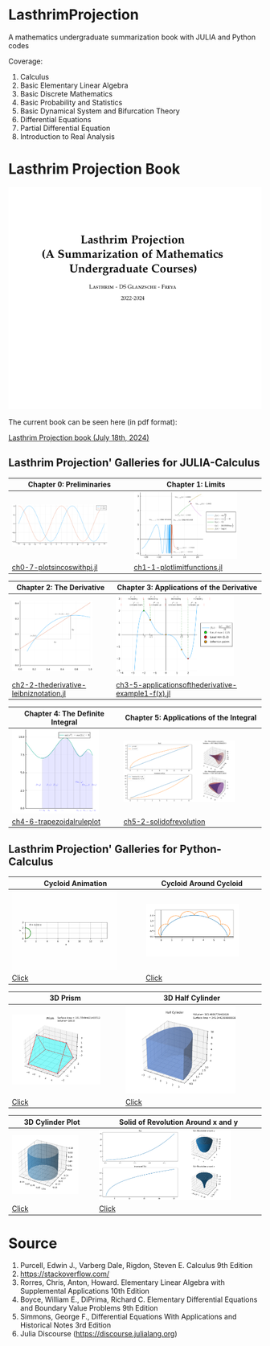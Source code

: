 # LasthrimProjection
A mathematics undergraduate summarization book with JULIA and Python codes

Coverage:
1. Calculus
2. Basic Elementary Linear Algebra
3. Basic Discrete Mathematics
4. Basic Probability and Statistics
5. Basic Dynamical System and Bifurcation Theory
6. Differential Equations
7. Partial Differential Equation
8. Introduction to Real Analysis

# Lasthrim Projection Book

![Lasthrim Projection book cover](cover.png)

The current book can be seen here (in pdf format):

<a href="https://drive.google.com/file/d/1fYiJW_Nk3Mfb3WUaOPGrzcCzXxl-t0i0/view?usp=sharing">Lasthrim Projection book (July 18th, 2024)</a> 

## Lasthrim Projection' Galleries for JULIA-Calculus

| Chapter 0: Preliminaries | Chapter 1: Limits | 
| ------------- | ------------- | 
| <img src="https://github.com/glanzkaiser/LasthrimProjection/blob/main/Source%20Codes/JULIA/Calculus/images/LPcalculus-0.png" width="83%"> | <img src="https://github.com/glanzkaiser/LasthrimProjection/blob/main/Source%20Codes/JULIA/Calculus/images/LPcalculus-1.png" width="83%"> | 
| <a href="https://github.com/glanzkaiser/LasthrimProjection/blob/main/Source%20Codes/JULIA/Calculus/ch0-7-plotsincoswithpi.jl">ch0-7-plotsincoswithpi.jl</a> | <a href="https://github.com/glanzkaiser/LasthrimProjection/blob/main/Source%20Codes/JULIA/Calculus/ch1-1-plotlimitfunctions.jl">ch1-1-plotlimitfunctions.jl</a> | 

| Chapter 2: The Derivative | Chapter 3: Applications of the Derivative | 
| ------------- | ------------- | 
| <img src="https://github.com/glanzkaiser/LasthrimProjection/blob/main/Source%20Codes/JULIA/Calculus/images/LPcalculus-2.png" width="83%"> | <img src="https://github.com/glanzkaiser/LasthrimProjection/blob/main/Source%20Codes/JULIA/Calculus/images/LPcalculus-3.png" width="83%"> | 
| <a href="https://github.com/glanzkaiser/LasthrimProjection/blob/main/Source%20Codes/JULIA/Calculus/ch2-2-thederivative-leibniznotation.jl">ch2-2-thederivative-leibniznotation.jl</a> | <a href="https://github.com/glanzkaiser/LasthrimProjection/blob/main/Source%20Codes/JULIA/Calculus/ch3-5-applicationsofthederivative-example1-f(x).jl">ch3-5-applicationsofthederivative-example1-f(x).jl</a> | 

| Chapter 4: The Definite Integral | Chapter 5: Applications of the Integral | 
| ------------- | ------------- | 
| <img src="https://github.com/glanzkaiser/LasthrimProjection/blob/main/Source%20Codes/JULIA/Calculus/images/LPcalculus-4.png" width="83%"> | <img src="https://github.com/glanzkaiser/LasthrimProjection/blob/main/Source%20Codes/JULIA/Calculus/images/LPcalculus-5.png" width="83%"> | 
| <a href="https://github.com/glanzkaiser/LasthrimProjection/blob/main/Source%20Codes/JULIA/Calculus/ch4-6-thedefiniteintegral-numericalintegral-trapezoidalruleplot.jl">ch4-6-trapezoidalruleplot</a> | <a href="https://github.com/glanzkaiser/LasthrimProjection/blob/main/Source%20Codes/JULIA/Calculus/ch5-2-applicationsoftheintegral-problemno19.jl">ch5-2-solidofrevolution</a> | 

## Lasthrim Projection' Galleries for Python-Calculus

| Cycloid Animation | Cycloid Around Cycloid | 
| ------------- | ------------- | 
| <img src="https://github.com/glanzkaiser/LasthrimProjection/blob/main/Source%20Codes/Python/Calculus/images/cycloid_ArtistAnimation.gif" width="83%"> | <img src="https://github.com/glanzkaiser/LasthrimProjection/blob/main/Source%20Codes/Python/Calculus/images/cycloidplot-aroundcycloid.png" width="83%"> | 
| <a href="https://github.com/glanzkaiser/LasthrimProjection/blob/main/Source%20Codes/Python/Calculus/cycloidanimation-creategif.py">Click</a> | <a href="https://github.com/glanzkaiser/LasthrimProjection/blob/main/Source%20Codes/Python/Calculus/cycloidplot-aroundcycloid.py">Click</a> | 

| 3D Prism | 3D Half Cylinder | 
| ------------- | ------------- | 
| <img src="https://github.com/glanzkaiser/LasthrimProjection/blob/main/Source%20Codes/Python/Calculus/images/ch5-5-applicationsoftheintegral-problemno9-3dprism.png" width="83%"> | <img src="https://github.com/glanzkaiser/LasthrimProjection/blob/main/Source%20Codes/Python/Calculus/images/ch5-5-applicationsoftheintegral-problemno12-3dhalfcylinder.png" width="83%">  | 
| <a href="https://github.com/glanzkaiser/LasthrimProjection/blob/main/Source%20Codes/Python/Calculus/ch5-5-applicationsoftheintegral-problemno9-3dprism.py">Click</a> | <a href="https://github.com/glanzkaiser/LasthrimProjection/blob/main/Source%20Codes/Python/Calculus/ch5-5-applicationsoftheintegral-problemno12-3dhalfcylinder.py">Click</a> | 

| 3D Cylinder Plot | Solid of Revolution Around x and y | 
| ------------- | ------------- | 
| <img src="https://github.com/glanzkaiser/LasthrimProjection/blob/main/Source%20Codes/Python/Calculus/images/ch5-2-applicationsoftheintegrals-cylindernumpy.png" width="83%"> | <img src="https://github.com/glanzkaiser/LasthrimProjection/blob/main/Source%20Codes/Python/Calculus/images/ch5-2-applicationsoftheintegrals-solidofrevolution6comparingxy.png" width="83%">  | 
| <a href="https://github.com/glanzkaiser/LasthrimProjection/blob/main/Source%20Codes/Python/Calculus/ch5-2-applicationsoftheintegrals-cylindernumpy.py">Click</a> | <a href="https://github.com/glanzkaiser/LasthrimProjection/blob/main/Source%20Codes/Python/Calculus/ch5-2-applicationsoftheintegrals-solidofrevolution6comparingxy.py">Click</a> | 


# Source

1. Purcell, Edwin J., Varberg Dale, Rigdon, Steven E. Calculus 9th Edition
2. https://stackoverflow.com/
3. Rorres, Chris, Anton, Howard. Elementary Linear Algebra with Supplemental Applications 10th Edition
4. Boyce, William E., DiPrima, Richard C. Elementary Differential Equations and Boundary Value Problems 9th Edition
5. Simmons, George F., Differential Equations With Applications and Historical Notes 3rd Edition
6. Julia Discourse (https://discourse.julialang.org)
